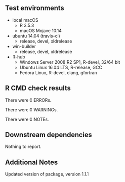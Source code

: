 ## Test environments
* local macOS
	- R 3.5.3
	- macOS Mojave 10.14
* ubuntu 14.04 (travis-ci)
	- release, devel, oldrelease
* win-builder 
	- release, devel, oldrelease
* R-hub 
	- Windows Server 2008 R2 SP1, R-devel, 32/64 bit
	- Ubuntu Linux 16.04 LTS, R-release, GCC
	- Fedora Linux, R-devel, clang, gfortran

## R CMD check results
There were 0 ERRORs.

There were 0 WARNINGs.

There were 0 NOTEs.

## Downstream dependencies
Nothing to report.

## Additional Notes
Updated version of package, version 1.1.1
